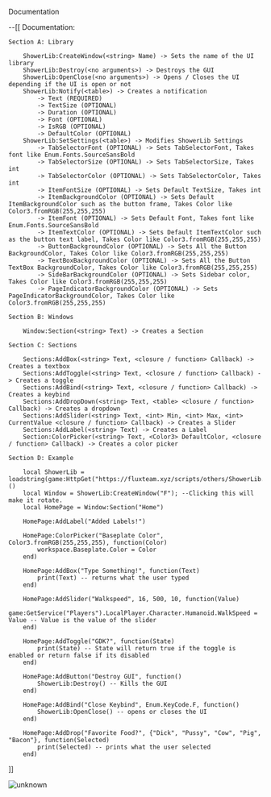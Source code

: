Documentation

--[[
    Documentation:

    Section A: Library

        ShowerLib:CreateWindow(<string> Name) -> Sets the name of the UI library
        ShowerLib:Destroy(<no arguments>) -> Destroys the GUI
        ShowerLib:OpenClose(<no arguments>) -> Opens / Closes the UI depending if the UI is open or not
        ShowerLib:Notify(<table>) -> Creates a notification
            -> Text (REQUIRED)
            -> TextSize (OPTIONAL)
            -> Duration (OPTIONAL)
            -> Font (OPTIONAL)
            -> IsRGB (OPTIONAL)
            -> DefaultColor (OPTIONAL)
        ShowerLib:SetSettings(<table>) -> Modifies ShowerLib Settings
            -> TabSelectorFont (OPTIONAL) -> Sets TabSelectorFont, Takes font like Enum.Fonts.SourceSansBold
            -> TabSelectorSize (OPTIONAL) -> Sets TabSelectorSize, Takes int
            -> TabSelectorColor (OPTIONAL) -> Sets TabSelectorColor, Takes int
            -> ItemFontSize (OPTIONAL) -> Sets Default TextSize, Takes int
            -> ItemBackgroundColor (OPTIONAL) -> Sets Default ItemBackgroundColor such as the button frame, Takes Color like Color3.fromRGB(255,255,255)
            -> ItemFont (OPTIONAL) -> Sets Default Font, Takes font like Enum.Fonts.SourceSansBold
            -> ItemTextColor (OPTIONAL) -> Sets Default ItemTextColor such as the button text label, Takes Color like Color3.fromRGB(255,255,255)
            -> ButtonBackgroundColor (OPTIONAL) -> Sets All the Button BackgroundColor, Takes Color like Color3.fromRGB(255,255,255)
            -> TextBoxBackgroundColor (OPTIONAL) -> Sets All the Button TextBox BackgroundColor, Takes Color like Color3.fromRGB(255,255,255)
            -> SideBarBackgroundColor (OPTIONAL) -> Sets Sidebar color, Takes Color like Color3.fromRGB(255,255,255)
            -> PageIndicatorBackgroundColor (OPTIONAL) -> Sets PageIndicatorBackgroundColor, Takes Color like Color3.fromRGB(255,255,255)

    Section B: Windows

        Window:Section(<string> Text) -> Creates a Section

    Section C: Sections

        Sections:AddBox(<string> Text, <closure / function> Callback) -> Creates a textbox
        Sections:AddToggle(<string> Text, <closure / function> Callback) -> Creates a toggle
        Sections:AddBind(<string> Text, <closure / function> Callback) -> Creates a keybind
        Sections:AddDropDown(<string> Text, <table> <closure / function> Callback) -> Creates a dropdown
        Sections:AddSlider(<string> Text, <int> Min, <int> Max, <int> CurrentValue <closure / function> Callback) -> Creates a Slider
        Sections:AddLabel(<string> Text) -> Creates a Label
        Section:ColorPicker(<string> Text, <Color3> DefaultColor, <closure / function> Callback) -> Creates a color picker

    Section D: Example

        local ShowerLib = loadstring(game:HttpGet("https://fluxteam.xyz/scripts/others/ShowerLib.lua"))()
        local Window = ShowerLib:CreateWindow("F"); --Clicking this will make it rotate.
        local HomePage = Window:Section("Home")
        
        HomePage:AddLabel("Added Labels!")

        HomePage:ColorPicker("Baseplate Color", Color3.fromRGB(255,255,255), function(Color)
            workspace.Baseplate.Color = Color
        end)

        HomePage:AddBox("Type Something!", function(Text)
            print(Text) -- returns what the user typed
        end)

        HomePage:AddSlider("Walkspeed", 16, 500, 10, function(Value)
            game:GetService("Players").LocalPlayer.Character.Humanoid.WalkSpeed = Value -- Value is the value of the slider
        end)

        HomePage:AddToggle("GDK?", function(State)
            print(State) -- State will return true if the toggle is enabled or return false if its disabled
        end)

        HomePage:AddButton("Destroy GUI", function()
            ShowerLib:Destroy() -- Kills the GUI
        end)

        HomePage:AddBind("Close Keybind", Enum.KeyCode.F, function()
            ShowerLib:OpenClose() -- opens or closes the UI
        end)

        HomePage:AddDrop("Favorite Food?", {"Dick", "Pussy", "Cow", "Pig", "Bacon"}, function(Selected)
            print(Selected) -- prints what the user selected
        end)
]]

![unknown](https://user-images.githubusercontent.com/40579794/90708050-1d855980-e2c3-11ea-9000-ddece435adc7.png)
